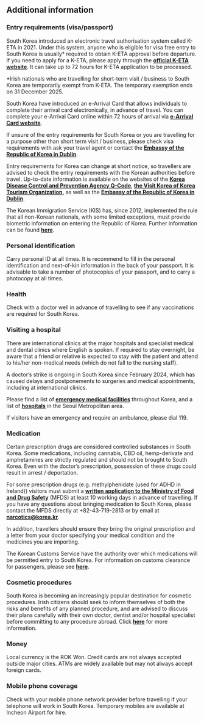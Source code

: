 ## Additional information

### **Entry requirements (visa/passport)**

South Korea introduced an electronic travel authorisation system called K-ETA in 2021. Under this system, anyone who is eligible for visa free entry to South Korea is usually\* required to obtain K-ETA approval before departure. If you need to apply for a K-ETA, please apply through the [**official K-ETA website**](https://www.k-eta.go.kr/portal/apply/index.do). It can take up to 72 hours for K-ETA application to be processed.

\*Irish nationals who are travelling for short-term visit / business to South Korea are temporarily exempt from K-ETA. The temporary exemption ends on 31 December 2025.

South Korea have introduced an e-Arrival Card that allows individuals to complete their arrival card electronically, in advance of travel. You can complete your e-Arrival Card online within 72 hours of arrival via [**e-Arrival Card website**](https://e-arrivalcard.go.kr/portal/main/index.do).

If unsure of the entry requirements for South Korea or you are travelling for a purpose other than short term visit / business, please check visa requirements with ask your travel agent or contact the [**Embassy of the Republic of Korea in Dublin**](https://overseas.mofa.go.kr/ie-en/index.do).

Entry requirements for Korea can change at short notice, so travellers are advised to check the entry requirements with the Korean authorities before travel. Up-to-date information is available on the websites of the [**Korea Disease Control and Prevention Agency Q-Code**](https://qcode.kdca.go.kr/qco/index.do), [**the Visit Korea of Korea Tourism Organization**](https://english.visitkorea.or.kr/svc/main/index.do)**,** as well as the [**Embassy of the Republic of Korea in Dublin**](https://overseas.mofa.go.kr/ie-en/index.do).

The Korean Immigration Service (KIS) has, since 2012, implemented the rule that all non-Korean nationals, with some limited exceptions, must provide biometric information on entering the Republic of Korea. Further information can be found [**here**](https://www.immigration.go.kr/immigration_eng/index.do).

### **Personal identification**

Carry personal ID at all times. It is recommend to fill in the personal identification and next-of-kin information in the back of your passport. It is advisable to take a number of photocopies of your passport, and to carry a photocopy at all times.

### **Health**

Check with a doctor well in advance of travelling to see if any vaccinations are required for South Korea.

### **Visiting a hospital**

There are international clinics at the major hospitals and specialist medical and dental clinics where English is spoken. If required to stay overnight, be aware that a friend or relative is expected to stay with the patient and attend to his/her non-medical needs (which do not fall to the nursing staff).

A doctor’s strike is ongoing in South Korea since February 2024, which has caused delays and postponements to surgeries and medical appointments, including at international clinics.

Please find a list of [**emergency medical facilities**](http://eng.safekorea.go.kr/facility/selectFacilityInfoList.do?fcltsSe=F02) throughout Korea, and a list of [**hospitals**](https://global.seoul.go.kr/web/news/senw/bordContDetail.do?brd_no=5&lang=en&mode=W&post_no=12520763DD86019EE063C0A8A023A077) in the Seoul Metropolitan area.

If visitors have an emergency and require an ambulance, please dial 119.

### **Medication**

Certain prescription drugs are considered controlled substances in South Korea. Some medications, including cannabis, CBD oil, hemp-derivate and amphetamines are strictly regulated and should not be brought to South Korea. Even with the doctor’s prescription, possession of these drugs could result in arrest / deportation.

For some prescription drugs (e.g. methylphenidate (used for ADHD in Ireland)) visitors must submit a [**written application to the Ministry of Food and Drug Safety**](https://www.mfds.go.kr/brd/m_74/view.do?seq=43906&srchFr=&srchTo=&srchWord=%EB%A7%88%EC%95%BD&srchTp=0&itm_seq_1=0&itm_seq_2=0&multi_itm_seq=0&company_cd=&company_nm=&Data_stts_gubun=C9999&page=1) (MFDS) at least 10 working days in advance of travelling. If you have any questions about bringing medication to South Korea, please contact the MFDS directly at +82-43-719-2813 or by email at **narcotics@korea.kr**.

In addition, travellers should ensure they bring the original prescription and a letter from your doctor specifying your medical condition and the medicines you are importing.

The Korean Customs Service have the authority over which medications will be permitted entry to South Korea. For information on customs clearance for passengers, please see [**here**](https://www.customs.go.kr/english/cm/cntnts/cntntsView.do?mi=8069&cntntsId=2743).

### **Cosmetic procedures**

South Korea is becoming an increasingly popular destination for cosmetic procedures. Irish citizens should seek to inform themselves of both the risks and benefits of any planned procedure, and are advised to discuss their plans carefully with their own doctor, dentist and/or hospital specialist before committing to any procedure abroad. Click [**here**](https://www.ireland.ie/en/dfa/overseas-travel/know-before-you-go/medical-tourism/) for more information.

### **Money**

Local currency is the ROK Won. Credit cards are not always accepted outside major cities. ATMs are widely available but may not always accept foreign cards.

### **Mobile phone coverage**

Check with your mobile phone network provider before travelling if your telephone will work in South Korea. Temporary mobiles are available at Incheon Airport for hire.